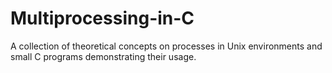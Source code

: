 # Multiprocessing-in-C
A collection of theoretical concepts on processes in Unix environments and small C programs demonstrating their usage.
